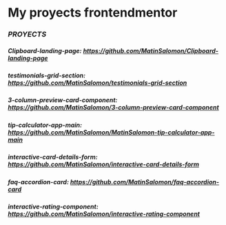 # My proyects frontendmentor
### _PROYECTS_
##### _Clipboard-landing-page:_ https://github.com/MatinSalomon/Clipboard-landing-page
##### _testimonials-grid-section:_ https://github.com/MatinSalomon/testimonials-grid-section
##### _3-column-preview-card-component:_ https://github.com/MatinSalomon/3-column-preview-card-component
##### _tip-calculator-app-main:_ https://github.com/MatinSalomon/MatinSalomon-tip-calculator-app-main
##### _interactive-card-details-form:_ https://github.com/MatinSalomon/interactive-card-details-form
##### _faq-accordion-card:_ https://github.com/MatinSalomon/faq-accordion-card
##### _interactive-rating-component:_ https://github.com/MatinSalomon/interactive-rating-component
